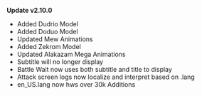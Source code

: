 **Update v2.10.0**

- Added Dudrio Model
- Added Doduo Model
- Updated Mew Animations
- Added Zekrom Model
- Updated Alakazam Mega Animations 
- Subtitle will no longer display
- Battle Wait now uses both subtitle and title to display
- Attack screen logs now localize and interpret based on .lang
- en_US.lang now hws over 30k Additions
